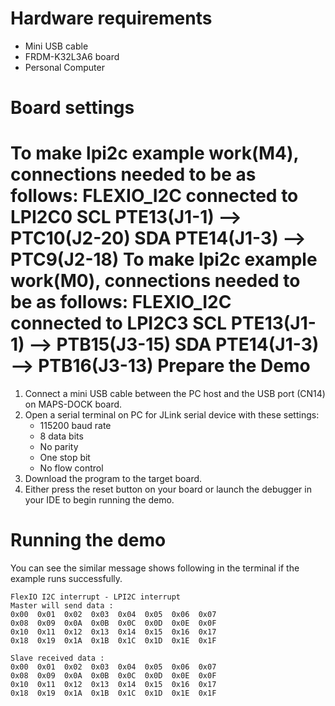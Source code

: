 Hardware requirements
=====================
- Mini USB cable
- FRDM-K32L3A6 board
- Personal Computer

Board settings
==============
To make lpi2c example work(M4), connections needed to be as follows:
   FLEXIO_I2C        connected to  LPI2C0
SCL     PTE13(J1-1)    -->        PTC10(J2-20)
SDA     PTE14(J1-3)     -->       PTC9(J2-18)
To make lpi2c example work(M0), connections needed to be as follows:
   FLEXIO_I2C        connected to  LPI2C3
SCL     PTE13(J1-1)    -->        PTB15(J3-15)
SDA     PTE14(J1-3)     -->       PTB16(J3-13)
Prepare the Demo
================
1. Connect a mini USB cable between the PC host and the USB port (CN14) on MAPS-DOCK board.
2. Open a serial terminal on PC for JLink serial device with these settings:
   - 115200 baud rate
   - 8 data bits
   - No parity
   - One stop bit
   - No flow control
3. Download the program to the target board.
4. Either press the reset button on your board or launch the debugger in your IDE to begin running
   the demo.

Running the demo
================
You can see the similar message shows following in the terminal if the example runs successfully.

~~~~~~~~~~~~~~~~~~~~~~~~~~~~
FlexIO I2C interrupt - LPI2C interrupt
Master will send data :
0x00  0x01  0x02  0x03  0x04  0x05  0x06  0x07
0x08  0x09  0x0A  0x0B  0x0C  0x0D  0x0E  0x0F
0x10  0x11  0x12  0x13  0x14  0x15  0x16  0x17
0x18  0x19  0x1A  0x1B  0x1C  0x1D  0x1E  0x1F

Slave received data :
0x00  0x01  0x02  0x03  0x04  0x05  0x06  0x07
0x08  0x09  0x0A  0x0B  0x0C  0x0D  0x0E  0x0F
0x10  0x11  0x12  0x13  0x14  0x15  0x16  0x17
0x18  0x19  0x1A  0x1B  0x1C  0x1D  0x1E  0x1F
~~~~~~~~~~~~~~~~~~~~~~~~~~~~
